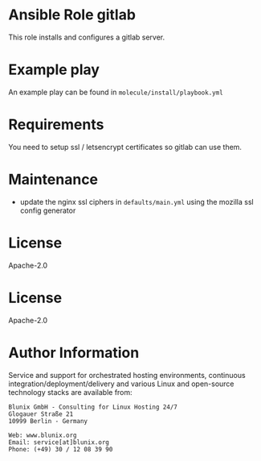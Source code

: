 # Ansible Role gitlab
This role installs and configures a gitlab server.

# Example play
An example play can be found in `molecule/install/playbook.yml`

# Requirements
You need to setup ssl / letsencrypt certificates so gitlab can use them.

# Maintenance
- update the nginx ssl ciphers in `defaults/main.yml` using the mozilla ssl config generator

# License
Apache-2.0

# License
Apache-2.0

# Author Information
Service and support for orchestrated hosting environments,
continuous integration/deployment/delivery and various Linux
and open-source technology stacks are available from:

```
Blunix GmbH - Consulting for Linux Hosting 24/7
Glogauer Straße 21
10999 Berlin - Germany

Web: www.blunix.org
Email: service[at]blunix.org
Phone: (+49) 30 / 12 08 39 90
```
